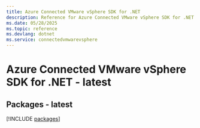 ```yaml
---
title: Azure Connected VMware vSphere SDK for .NET
description: Reference for Azure Connected VMware vSphere SDK for .NET
ms.date: 05/28/2025
ms.topic: reference
ms.devlang: dotnet
ms.service: connectedvmwarevsphere
---
```

# Azure Connected VMware vSphere SDK for .NET - latest
## Packages - latest
[!INCLUDE [packages](connected-vmware-vsphere-index.md)]